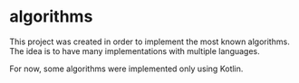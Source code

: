# algorithms

This project was created in order to implement the most known algorithms. The idea is to have  many implementations with multiple languages.

For now, some algorithms were implemented only using Kotlin.
